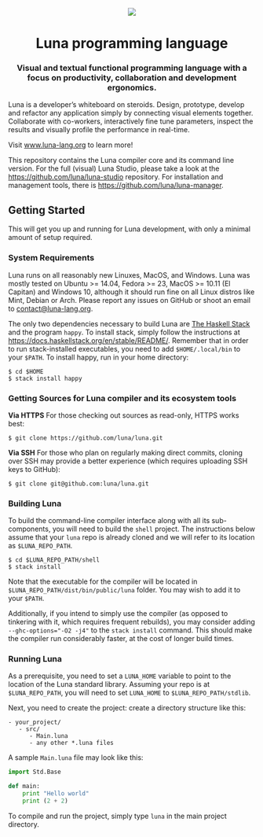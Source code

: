 <p align="center">
<img src="https://github.com/luna/luna-studio/raw/master/resources/logo.ico" style="margin: 0 auto;">
</p>
<h1 align="center">Luna programming language</h1>
<h3 align="center">
Visual and textual functional programming language with a focus on productivity, collaboration and development ergonomics.
</h3>

Luna is a developer’s whiteboard on steroids. Design, prototype, develop and refactor any application simply by connecting visual elements together. Collaborate with co-workers, interactively fine tune parameters, inspect the results and visually profile the performance in real-time.

Visit www.luna-lang.org to learn more!

This repository contains the Luna compiler core and its command line version. For the full (visual) Luna Studio, please take a look at the https://github.com/luna/luna-studio repository. For installation and management tools, there is https://github.com/luna/luna-manager.

## Getting Started

This will get you up and running for Luna development, with only a minimal amount of setup required.

### System Requirements

Luna runs on all reasonably new Linuxes, MacOS, and Windows. Luna was mostly tested on Ubuntu >= 14.04, Fedora >= 23, MacOS >= 10.11 (El Capitan) and Windows 10, although it should run fine on all Linux distros like Mint, Debian or Arch. Please report any issues on GitHub or shoot an email to contact@luna-lang.org.

The only two dependencies necessary to build Luna are [The Haskell Stack](https://docs.haskellstack.org/en/stable/README/) and the program `happy`. To install stack, simply follow the instructions at https://docs.haskellstack.org/en/stable/README/. Remember that in order to run stack-installed executables, you need to add `$HOME/.local/bin` to your `$PATH`. To install happy, run in your home directory:
```
$ cd $HOME
$ stack install happy
```

### Getting Sources for Luna compiler and its ecosystem tools

**Via HTTPS**  For those checking out sources as read-only, HTTPS works best:
```
$ git clone https://github.com/luna/luna.git
```

**Via SSH**  For those who plan on regularly making direct commits,
cloning over SSH may provide a better experience (which requires
uploading SSH keys to GitHub):
```
$ git clone git@github.com:luna/luna.git
```

### Building Luna

To build the command-line compiler interface along with all its sub-components, you will need to build the `shell` project. The instructions below assume that your `luna` repo is already cloned and we will refer to its location as `$LUNA_REPO_PATH`.
```
$ cd $LUNA_REPO_PATH/shell
$ stack install
```
Note that the executable for the compiler will be located in `$LUNA_REPO_PATH/dist/bin/public/luna` folder. You may wish to add it to your `$PATH`.

Additionally, if you intend to simply use the compiler (as opposed to tinkering with it, which requires frequent rebuilds), you may consider adding `--ghc-options="-O2 -j4"` to the `stack install` command. This should make the compiler run considerably faster, at the cost of longer build times.

### Running Luna

As a prerequisite, you need to set a `LUNA_HOME` variable to point to the location of the Luna standard library. Assuming your repo is at `$LUNA_REPO_PATH`, you will need to set `LUNA_HOME` to `$LUNA_REPO_PATH/stdlib`.

Next, you need to create the project: create a directory structure like this:
```
- your_project/
   - src/
      - Main.luna
      - any other *.luna files
```
A sample `Main.luna` file may look like this:
```python
import Std.Base

def main:
    print "Hello world"
    print (2 + 2)
```

To compile and run the project, simply type `luna` in the main project directory.

